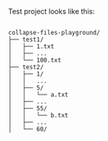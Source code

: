 Test project looks like this:

```text

collapse-files-playground/
├── test1/
│   ├── 1.txt
│   ├── ...
│   └── 100.txt
├── test2/
│   ├── 1/
│   │   ...
│   ├── 5/
│   │   └── a.txt
│   ├── ...
│   ├── 55/
│   │   └── b.txt
│   ├── ...
│   └── 60/
```

